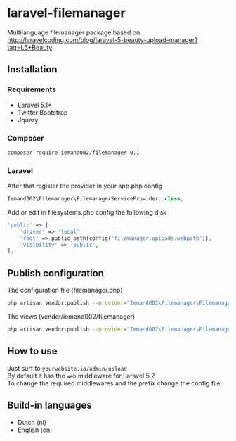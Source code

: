 # laravel-filemanager
Multilanguage filemanager package based on http://laravelcoding.com/blog/laravel-5-beauty-upload-manager?tag=L5+Beauty

## Installation
### Requirements
* Laravel 5.1+
* Twitter Bootstrap
* Jquery

### Composer
```bash
composer require iemand002/filemanager 0.1
```

### Laravel
After that register the provider in your app.php config
```php
Iemand002\Filemanager\FilemanagerServiceProvider::class,
```

Add or edit in filesystems.php config the following disk
```php
'public' => [
    'driver' => 'local',
    'root' => public_path(config('filemanager.uploads.webpath')),
    'visibility' => 'public',
],
```

## Publish configuration
The configuration file (filemanager.php)
```bash
php artisan vendor:publish --provider="Iemand002\Filemanager\FilemanagerServiceProvider" --tag="config"
```

The views (vendor/iemand002/filemanager)
```bash
php artisan vendor:publish --provider="Iemand002\Filemanager\FilemanagerServiceProvider" --tag="views"
```

## How to use
Just surf to ```yourwebsite.io/admin/upload```<br/>
By default it has the ```web``` middleware for Laravel 5.2<br/>
To change the required middlewares and the prefix change the config file

## Build-in languages
* Dutch (nl)
* English (en)